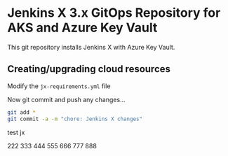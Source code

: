 # Jenkins X 3.x GitOps Repository for AKS and Azure Key Vault

This git repository installs Jenkins X with Azure Key Vault.

## Creating/upgrading cloud resources

Modify the `jx-requirements.yml` file

Now git commit and push any changes...

```bash 
git add *
git commit -a -m "chore: Jenkins X changes"
```


test jx

222
333
444
555
666
777
888

